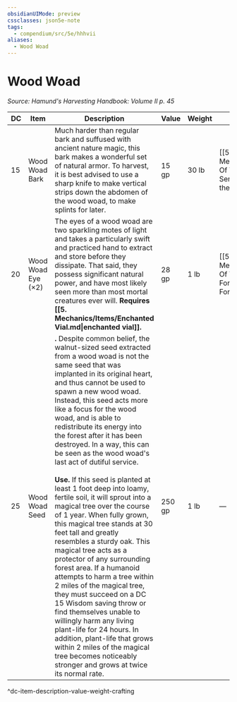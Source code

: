 ```yaml
---
obsidianUIMode: preview
cssclasses: json5e-note
tags:
  - compendium/src/5e/hhhvii
aliases:
  - Wood Woad
---
```

# Wood Woad
*Source: Hamund's Harvesting Handbook: Volume II p. 45* 

| DC | Item | Description | Value | Weight | Crafting |
|----|------|-------------|-------|--------|----------|
| 15 | Wood Woad Bark | Much harder than regular bark and suffused with ancient nature magic, this bark makes a wonderful set of natural armor. To harvest, it is best advised to use a sharp knife to make vertical strips down the abdomen of the wood woad, to make splints for later. | 15 gp | 30 lb | [[5. Mechanics/Items/Armor Of The Forest Sentinel.md\|Armor of the Forest Sentinel]] |
| 20 | Wood Woad Eye (×2) | The eyes of a wood woad are two sparkling motes of light and takes a particularly swift and practiced hand to extract and store before they dissipate. That said, they possess significant natural power, and have most likely seen more than most mortal creatures ever will. **Requires [[5. Mechanics/Items/Enchanted Vial.md\|enchanted vial]].** | 28 gp | 1 lb | [[5. Mechanics/Items/Amulet Of The Forest.md\|Amulet of the Forest]] |
| 25 | Wood Woad Seed | **.** Despite common belief, the walnut-sized seed extracted from a wood woad is not the same seed that was implanted in its original heart, and thus cannot be used to spawn a new wood woad. Instead, this seed acts more like a focus for the wood woad, and is able to redistribute its energy into the forest after it has been destroyed. In a way, this can be seen as the wood woad's last act of dutiful service.<br /><br />**Use.** If this seed is planted at least 1 foot deep into loamy, fertile soil, it will sprout into a magical tree over the course of 1 year. When fully grown, this magical tree stands at 30 feet tall and greatly resembles a sturdy oak. This magical tree acts as a protector of any surrounding forest area. If a humanoid attempts to harm a tree within 2 miles of the magical tree, they must succeed on a DC 15 Wisdom saving throw or find themselves unable to willingly harm any living plant-life for 24 hours. In addition, plant-life that grows within 2 miles of the magical tree becomes noticeably stronger and grows at twice its normal rate. | 250 gp | 1 lb | — |
^dc-item-description-value-weight-crafting
